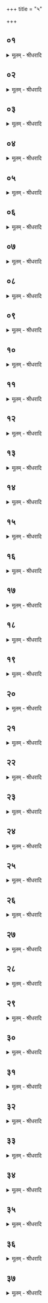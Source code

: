 +++
title = "५"

+++


## ०१
<details><summary>मूलम् - श्रीधरादि</summary>

तं वै मा᳘ध्यन्दिने स᳘वने ऽभि᳘षिञ्चति॥  
(त्ये) एष वै᳘ प्रजा᳘पतिर्य᳘ एष᳘ यज्ञ᳘स्ताय᳘ते य᳘स्मादिमाः᳘ प्रजाः प्र᳘जाता एत᳘म्वेवा᳘प्येतर्ह्य᳘नु प्र᳘जायन्ते त᳘देनं मध्यत᳘ ऽए᳘वैत᳘स्य प्रजा᳘पतेर्द᳘धाति मध्यतः᳘ सुवति॥
</details>

## ०२
<details><summary>मूलम् - श्रीधरादि</summary>

(त्य᳘) अ᳘गृहीते माहेन्द्रे᳘॥  
(न्द्र᳘) एष वा ऽइ᳘न्द्रस्य नि᳘ष्केवल्यो ग्र᳘हो य᳘न्माहेन्द्रो᳘ ऽप्यस्यैतन्नि᳘ष्केव᳘ल्यमेव[[!!]] स्तोत्रं नि᳘ष्केवल्यᳫँ᳭ शस्त्रमि᳘न्द्रो वै य᳘जमानस्त᳘देनᳫँ᳭ स्व᳘ ऽए᳘वाय᳘तने ऽभि᳘षिञ्चति त᳘स्माद᳘गृहीते माहेन्द्रे[[!!]]॥
</details>

## ०३
<details><summary>मूलम् - श्रीधरादि</summary>

(न्द्रे᳘ ऽग्रे) अ᳘ग्रेण᳘ मैत्रावरुणस्य[[!!]] धि᳘ष्ण्यम्॥  
(ᳫँ᳭) शार्दूलचर्मो᳘पस्तृणाति सो᳘मस्य त्वि᳘षिरसी᳘ति य᳘त्र वै सो᳘म ऽइ᳘न्द्रमत्य᳘पवत स यत्त᳘तः शार्दूलः᳘ सम᳘भवत्ते᳘न सो᳘मस्य त्वि᳘षिस्त᳘स्मादाह सो᳘मस्य त्वि᳘षिरसी᳘ति त᳘वेव मे त्वि᳘षिर्भूयादि᳘ति शार्दूलत्विषि᳘मे᳘वास्मिन्नेत᳘द्दधाति त᳘स्मादाह त᳘वेव मे त्वि᳘षिर्भूयादिति[[!!]]॥
</details>

## ०४
<details><summary>मूलम् - श्रीधरादि</summary>

(त्य᳘) अ᳘थ पार्था᳘नि जुहोति॥  
पृ᳘थी ह वै᳘ व्वैन्यो᳘ मनु᳘ष्याणां प्रथ᳘मो ऽभि᳘षिषिचे᳘ सो ऽकामयत स᳘र्व्वमन्ना᳘द्यम᳘वरुन्धीये᳘ति त᳘स्मा ऽएता᳘न्यजुहवुः स᳘ ऽइदᳫँ᳭ स᳘र्वमन्ना᳘द्यम᳘वरुरुधे᳘ ऽपि ह स्मास्मा ऽआरण्या᳘न्पशू᳘नभि᳘ह्वयन्त्यसावे᳘हि रा᳘जा त्वा पक्ष्यत ऽइ᳘ति त᳘थेदᳫँ᳭ स᳘र्व्वमन्ना᳘द्यम᳘वरुरुधे स᳘र्वᳫँ᳭ ह वा᳘ ऽअन्ना᳘द्यम᳘वरुन्द्धे य᳘स्यैवं᳘ विदु᳘ष ऽएता᳘नि हूय᳘न्ते॥
</details>

## ०५
<details><summary>मूलम् - श्रीधरादि</summary>

ता᳘नि वै द्वा᳘दश भवन्ति॥  
द्वा᳘दश वै मा᳘साः संव्वत्सर᳘स्य त᳘स्माद्द्वा᳘दश भवन्ति॥
</details>

## ०६
<details><summary>मूलम् - श्रीधरादि</summary>

ष᳘ट्पुर᳘स्तादभिषेक᳘स्य जुहो᳘ति॥  
ष᳘डुप᳘रिष्टात्त᳘देनं मध्यत᳘ ए᳘वैत᳘स्य प्रजा᳘पतेर्द᳘धाति मध्यतः᳘ सुवति॥
</details>

## ०७
<details><summary>मूलम् - श्रीधरादि</summary>

स या᳘नि पुर᳘स्तादभिषेक᳘स्य जुहो᳘ति॥  
बृ᳘हस्प᳘तिस्ते᳘षामुत्तमो᳘ भवत्य᳘थ या᳘न्युप᳘रिष्टादभिषेक᳘स्य जुहोती᳘न्द्रस्ते᳘षां प्रथमो᳘ भवति ब्र᳘ह्म वै बृ᳘हस्प᳘तिरिन्द्रियं᳘ व्वीर्य᳘मि᳘न्द्र ऽएता᳘भ्यामे᳘वैनमेत᳘द्वी᳘र्याभ्यामुभय᳘तः प᳘रिबृᳫँ᳭हति॥
</details>

## ०८
<details><summary>मूलम् - श्रीधरादि</summary>

स᳘ जुहोति॥  
या᳘नि पुर᳘स्तादभिषेक᳘स्य जुहो᳘त्यग्न᳘ये स्वाहे᳘ति ते᳘जो वा᳘ ऽअग्निस्ते᳘जसै᳘वैनमेत᳘दभि᳘षिञ्चति सो᳘माय स्वाहे᳘ति क्षत्रं वै सो᳘मः क्षत्रे᳘णै᳘वेनमेत᳘दभि᳘षिञ्चति[[!!]] सवित्रे स्वाहे᳘ति सविता वै᳘ देवा᳘नां प्रसविता᳘ सवितृ᳘प्रसूत ऽए᳘वैनमेत᳘दभि᳘षिञ्चति स᳘रस्वत्यै स्वाहे᳘ति व्वाग्वै स᳘रस्वती व्वा᳘चै᳘वैनमेत᳘दभि᳘षिञ्चति पूष्णे स्वाहे᳘ति पश᳘वो वै᳘ पूषा᳘ पशु᳘भिरे᳘वैनमेत᳘दभि᳘षिञ्चति बृ᳘हस्प᳘तये स्वाहे᳘ति ब्र᳘ह्म वै बृ᳘हस्प᳘तिर्ब्र᳘ह्मणै᳘वैनमेत᳘दभि᳘षिञ्चत्येता᳘नि पुर᳘स्तादभिषेक᳘स्य जुहोति ता᳘न्येता᳘न्यग्निनामानीत्या᳘चक्षते॥
</details>

## ०९
<details><summary>मूलम् - श्रीधरादि</summary>

(ते᳘ ऽथ) अ᳘थ जुहोति॥  
या᳘न्युप᳘रिष्टादभिषेक᳘स्य जुहोती᳘न्द्राय स्वाहे᳘ति व्वी᳘र्यं[[!!]] वा ऽइ᳘न्द्रो व्वी᳘र्येणै᳘वैनमेत᳘दभि᳘षिञ्चति घो᳘षाय स्वाहे᳘ति व्वी᳘र्यं[[!!]] वै घो᳘षो व्वी᳘र्येणै᳘वैनमेत᳘दभि᳘षिञ्चति श्लो᳘काय स्वाहे᳘ति व्वी᳘र्यं[[!!]] वै श्लो᳘को व्वी᳘र्येणै᳘वैनमेत᳘दभि᳘षिञ्चत्य᳘ᳫँ᳘शाय स्वाहे᳘ति व्वी᳘र्यं[[!!]] वा ऽअ᳘ᳫँ᳘शो व्वी᳘र्येणै᳘वैनमेत᳘दभि᳘षिञ्चति[[!!]] भ᳘गाय स्वाहे᳘ति व्वी᳘र्यं[[!!]] वै भ᳘गो व्वी᳘र्येणै᳘वैनमेत᳘दभि᳘षिञ्चत्यर्यम्णे स्वाहे᳘ति त᳘देनमस्य स᳘र्व्वस्यार्यम᳘णं करोत्येता᳘न्युप᳘रिष्टादभिषेक᳘स्य जुहोति ता᳘न्येता᳘न्यादित्यनामानीत्या᳘चक्षते॥
</details>

## १०
<details><summary>मूलम् - श्रीधरादि</summary>

(ते᳘ ऽग्रे) अ᳘ग्रेण᳘ मैत्रावरुणस्य[[!!]] धि᳘ष्ण्यम्॥  
(म) अभिषेचनी᳘यानि पा᳘त्राणि भवन्ति य᳘त्रैता ऽआ᳘पो ऽभिषेचनी᳘या भ᳘वन्ति॥
</details>

## ११
<details><summary>मूलम् - श्रीधरादि</summary>

पा᳘लाशं भवति॥  
ते᳘न ब्राह्म᳘णो ऽभि᳘षिञ्चति ब्र᳘ह्म वै᳘ पलाशो ब्र᳘ह्मणै᳘वैनमेत᳘दभि᳘षिञ्चति॥
</details>

## १२
<details><summary>मूलम् - श्रीधरादि</summary>

(त्यौ᳘) औ᳘दुम्बरं भवति॥  
ते᳘न᳘ स्वो ऽभि᳘षिञ्चत्य᳘न्नं वा ऽऊ᳘र्गुदुम्ब᳘र ऽऊर्ग्वै स्वं या᳘वद्वै पु᳘रुषस्य स्वं भ᳘वति᳘ नैव ता᳘वदशनायति ते᳘नोर्क्स्वं त᳘स्मादौ᳘दुम्बरेण᳘ स्वो ऽभि᳘षिञ्चति॥
</details>

## १३
<details><summary>मूलम् - श्रीधरादि</summary>

नै᳘यग्रोधपादं भवति॥  
ते᳘न मि᳘त्र्यो राज᳘न्यो ऽभि᳘षिञ्चति पद्भिर्व्वै᳘ न्यग्रो᳘धः प्र᳘तिष्ठितो मित्रे᳘ण वै᳘ राज᳘न्यः[[!!]] प्र᳘तिष्ठितस्त᳘स्मान्नै᳘यग्रोधपादेन मि᳘त्र्यो राज᳘न्यो ऽभि᳘षिञ्चति॥
</details>

## १४
<details><summary>मूलम् - श्रीधरादि</summary>

(त्या᳘) आ᳘श्वत्थं भवति॥  
ते᳘न व्वै᳘श्यो ऽभि᳘षिञ्चति स य᳘दे᳘वा᳘दो ऽश्वत्थे ति᳘ष्ठत ऽइ᳘न्द्रो मरु᳘त ऽउपा᳘मन्त्रयत त᳘स्मादा᳘श्वत्थेन व्वै᳘श्यो ऽभि᳘षिञ्चत्येता᳘न्यभिषेचनी᳘यानि पा᳘त्राणि भवन्ति॥
</details>

## १५
<details><summary>मूलम् - श्रीधरादि</summary>

(न्त्य᳘) अ᳘थ पवि᳘त्रे करोति॥  
पवि᳘त्रे स्थो व्वैष्ण᳘व्यावि᳘ति᳘ सो ऽसा᳘वेव ब᳘न्धुस्त᳘योर्हि᳘रण्यं प्र᳘वयति ता᳘भ्यामेता᳘ ऽअभिषेचनी᳘या ऽअप ऽउ᳘त्पुनाति तद्यद्धि᳘रण्यं प्रव᳘यत्यमृ᳘तमा᳘युर्हि᳘रण्यं त᳘दास्वमृ᳘तमा᳘युर्दधाति त᳘स्माद्धि᳘रण्यं प्र᳘वयति॥
</details>

## १६
<details><summary>मूलम् - श्रीधरादि</summary>

स ऽउ᳘त्पुनाति॥  
सवितु᳘र्व्वः प्रसव ऽउ᳘त्पुनाम्य᳘च्छिद्रेण पवि᳘त्रेण सू᳘र्यस्य रश्मि᳘भिरि᳘ति᳘ सो ऽसा᳘वेव ब᳘न्धुर᳘निभृष्टमसि व्वाचो ब᳘न्धुस्तपोजा ऽइत्य᳘नाधृष्टा स्थ र᳘क्षोभिरि᳘त्ये᳘वैत᳘दाह यदाहा᳘निभृष्टमसी᳘ति व्वाचो ब᳘न्धुरि᳘ति या᳘वद्वै᳘ प्राणेष्वा᳘पो भ᳘वन्ति ता᳘वद्वाचा᳘ व्वदति त᳘स्मादाह व्वाचो ब᳘न्धुरि᳘ति॥
</details>

## १७
<details><summary>मूलम् - श्रीधरादि</summary>

तपोजा ऽइ᳘ति॥  
(त्य) अग्नेर्व्वै᳘ धूमो᳘ जायते धूमा᳘दभ्र᳘मभ्राद्वृ᳘ष्टिरग्नेर्व्वा ऽएता᳘ जायन्ते त᳘स्मादाह तपोजा इ᳘ति॥
</details>

## १८
<details><summary>मूलम् - श्रीधरादि</summary>

सो᳘मस्य दात्र᳘मसी᳘ति॥  
यदा वा᳘ ऽएनमेता᳘भि᳘रभिषुण्वन्त्यथा᳘हुतिर्भवति त᳘स्मादाह सो᳘मस्य दात्र᳘मसी᳘ति स्वा᳘हा राज᳘स्व[[!!]] इ᳘ति त᳘देनाः स्वाहाकारे᳘णैवो᳘त्पुनाति॥
</details>

## १९
<details><summary>मूलम् - श्रीधरादि</summary>

ता᳘ ऽएते᳘षु पा᳘त्रेषु व्या᳘नयति॥  
सधमा᳘दो द्युम्नि᳘नीरा᳘प ऽएता ऽइत्य᳘नतिमानिन्य ऽइ᳘त्ये᳘वैत᳘दाह यदा᳘ह सधमा᳘द इ᳘ति द्युम्नि᳘नीरा᳘प ऽएता ऽइ᳘ति व्वी᳘र्यवत्य[[!!]] इ᳘त्ये᳘वैत᳘दाहा᳘नाधृष्टा ऽअप᳘स्यो व्व᳘साना ऽइत्य᳘नाधृष्टा स्थ र᳘क्षोभिरि᳘त्ये᳘वैत᳘दाह यदाहा᳘नाधृष्टा ऽअप᳘स्यो व्व᳘साना ऽइ᳘ति प᳘स्त्यासु चक्रे व्व᳘रुणः सध᳘स्थमि᳘ति व्वि᳘शो वै᳘ प᳘स्त्या व्विक्षु᳘ चक्रे व्व᳘रुणः प्रतिष्ठामि᳘त्ये᳘वैत᳘दाहापाᳫँ᳭ शि᳘शुर्मातृ᳘तमास्वन्तरि᳘त्यपां वा᳘ ऽएष शि᳘शुर्भवति यो᳘ राजसू᳘येन यजते त᳘स्मादाहापाᳫँ᳭ शि᳘शुर्मातृ᳘तमास्वन्तरि᳘ति॥
</details>

## २०
<details><summary>मूलम् - श्रीधरादि</summary>

(त्य᳘) अ᳘थैनं व्वा᳘साᳫँ᳭सि प᳘रिधापयति॥  
त᳘त्तार्प्यमि᳘ति व्वा᳘सो भवति त᳘स्मिन्त्स᳘र्वाणि यज्ञरूपा᳘णि नि᳘ष्यूतानि भवन्ति त᳘देनं प᳘रिधापयति क्षत्रस्यो᳘ल्बमसी᳘ति तद्य᳘देव᳘ क्षत्रस्यो᳘ल्बं त᳘त ऽए᳘वैनमेत᳘ज्जनयति॥
</details>

## २१
<details><summary>मूलम् - श्रीधरादि</summary>

(त्य᳘) अ᳘थैनं पा᳘ण्ड्वं प᳘रिधापयति॥  
क्षत्र᳘स्य जरा᳘य्वसी᳘ति तद्य᳘देव᳘ क्षत्र᳘स्य जरा᳘यु त᳘त ऽए᳘वैनमेत᳘ज्जनयति॥
</details>

## २२
<details><summary>मूलम् - श्रीधरादि</summary>

(त्य᳘) अ᳘थाधीवासं प्र᳘तिमुञ्चति॥  
क्षत्र᳘स्य यो᳘निरसी᳘ति त᳘द्यैव᳘ क्षत्र᳘स्य यो᳘निस्त᳘स्या ऽए᳘वैनमेत᳘ज्जनयति॥
</details>

## २३
<details><summary>मूलम् - श्रीधरादि</summary>

(त्य᳘) अ᳘थोष्णी᳘षᳫँ᳭ सᳫँ᳭त्दृ᳘त्य॥  
पुर᳘स्ताद᳘वगूहति क्षत्र᳘स्य ना᳘भिरसी᳘ति त᳘द्यैव᳘ क्षत्र᳘स्य ना᳘भिस्ता᳘मे᳘वास्मिन्नेत᳘द्दधाति॥
</details>

## २४
<details><summary>मूलम् - श्रीधरादि</summary>

तद्धै᳘के॥  
समन्तं प᳘रिवेष्टयन्ति ना᳘भिर्व्वा᳘ ऽअस्यैषा᳘ समन्तं वा᳘ ऽइयं ना᳘भिः प᳘र्येती᳘ति व्व᳘दन्तस्त᳘दु त᳘था न᳘ कुर्यात्पुर᳘स्तादेवा᳘वगूहेत्पुर᳘स्ता᳘द्धीयं ना᳘भिस्तद्य᳘देनं व्वा᳘साᳫँ᳭सि प᳘रिधापयति[[!!]] जन᳘यत्ये᳘वैनमेत᳘ज्जात᳘मभि᳘षिञ्चानी᳘ति त᳘स्मादेनं व्वा᳘साᳫँ᳭सि प᳘रिधापयति॥
</details>

## २५
<details><summary>मूलम् - श्रीधरादि</summary>

तद्धै᳘के॥  
नि᳘दधत्येता᳘नि व्वा᳘साᳫँ᳭स्य᳘थैनं पु᳘नर्दीक्षितव᳘सनं प᳘रिधापयन्ति त᳘दु त᳘था न᳘ कुर्याद᳘ङ्गानि वा᳘ ऽअस्य जनूर्व्वा᳘साᳫँ᳭स्य᳘ङ्गैर्हैनᳫँ᳭ सज᳘न्वा त᳘न्वा᳘ व्यर्धयति व्वरु᳘ण्यं[[!!]] दीक्षितव᳘सनᳫँ᳭ स᳘ ऽएते᳘षामेवै᳘कं वा᳘ससां प᳘रिदधीत᳘ तदेनम᳘ङ्गैर्ज᳘न्वा[[!!]] त᳘न्वा स᳘मर्धयति व्वरुण्यं᳘ दीक्षितव᳘सनं त᳘देनं व्वरु᳘ण्याद्दीक्षितव᳘सनात्प्र᳘मुञ्चति॥
</details>

## २६
<details><summary>मूलम् - श्रीधरादि</summary>

स य᳘त्रावभृथ᳘मभ्यवै᳘ति॥  
त᳘देतद᳘प्यभ्य᳘वहरन्ति तत्स᳘लोम क्रियते स᳘ ऽएते᳘षामेवै᳘कं व्वा᳘ससां परिधा᳘योदै᳘ति ता᳘नि व्वशा᳘यै वा व्वपा᳘याᳫँ᳭ हुता᳘यां दद्या᳘दुदवसानी᳘यायां वे᳘ष्टौ॥
</details>

## २७
<details><summary>मूलम् - श्रीधरादि</summary>

(ष्टाव᳘) अ᳘थ ध᳘नुर᳘धितनोति॥  
(ती᳘) इ᳘न्द्रस्य व्वा᳘र्त्रघ्नमसी᳘ति व्वा᳘र्त्रघ्नं वै ध᳘नुरि᳘न्द्रो वै य᳘जमानो द्वये᳘न वा᳘ ऽएष ऽइ᳘न्द्रो भवति य᳘च्च क्षत्रि᳘यो य᳘दु च य᳘जमानस्त᳘स्मादाहे᳘न्द्रस्य व्वा᳘र्त्रघ्नमसीति॥
</details>

## २८
<details><summary>मूलम् - श्रीधरादि</summary>

(त्य᳘) अ᳘थ बाहू व्वि᳘मार्ष्टि॥  
मित्र᳘स्यासि व्व᳘रुणस्यासी᳘ति बाह्वोर्वै ध᳘नुर्बाहु᳘भ्यां वै᳘ राज᳘न्यो मैत्रावरुणस्त᳘स्मादाह मित्र᳘स्यासि व्व᳘रुणस्यासी᳘ति त᳘दस्मै प्र᳘यच्छति त्व᳘या ऽयं᳘ व्वृत्रं᳘ व्वधेदि᳘ति त्व᳘या ऽयं᳘ द्विष᳘न्तं भ्रा᳘तृव्यं व्वधेदि᳘त्ये᳘वैत᳘दाह॥
</details>

## २९
<details><summary>मूलम् - श्रीधरादि</summary>

(हा᳘) अ᳘थास्मै तिस्र इ᳘षूः प्र᳘यच्छति॥  
स य᳘या प्रथम᳘या सम᳘र्पणेन पराभिन᳘त्ति सै᳘का᳘ सेयं᳘ पृथिवी᳘ सैषा᳘ दृबा नामा᳘थ य᳘या व्विद्धः᳘ शयित्वा जी᳘वति वा म्रिय᳘ते वा सा᳘ द्विती᳘या त᳘दिद᳘मन्त᳘रिक्ष᳘ᳫँ᳘ सैषा᳘ रुजा नामा᳘थ यया᳘ ऽपैव᳘ राध्नो᳘ति सा᳘ तृती᳘या᳘ सा ऽसौ द्यौः᳘ सैषा᳘ क्षुमा ना᳘मैता हि वै᳘ तिस्र ऽइ᳘षवस्त᳘स्मादस्मै तिस्र ऽइ᳘षूः प्र᳘यच्छति॥
</details>

## ३०
<details><summary>मूलम् - श्रीधरादि</summary>

ताः प्र᳘यच्छति॥  
पा᳘तैनं प्रा᳘ञ्चं पा᳘तैनं प्रत्य᳘ञ्चं पा᳘तैनं तिर्य᳘ञ्चं दिग्भ्यः᳘ पाते᳘ति त᳘दस्मै स᳘र्व्वा एव दि᳘शो ऽशरव्याः᳘ करोति तद्य᳘दस्मै ध᳘नुः प्रय᳘च्छति व्वी᳘र्यं[[!!]] वा᳘ ऽएत᳘द्राज᳘न्यस्य[[!!]] यद्ध᳘नुर्व्वी᳘र्यवन्तमभि᳘षिञ्चानी᳘ति[[!!]] त᳘स्माद्वा᳘ ऽअस्मा ऽआ᳘युधं प्र᳘यच्छति॥
</details>

## ३१
<details><summary>मूलम् - श्रीधरादि</summary>

(त्य᳘) अ᳘थैनमावि᳘दो व्वाचयति॥  
(त्या) आवि᳘र्मर्या ऽइत्य᳘निरुक्तं प्रजा᳘पतिर्व्वा ऽअ᳘निरुक्तस्त᳘देनं प्रजा᳘पतय ऽआ᳘वेदयति᳘ सो ऽस्मै सवम᳘नुमन्यते तेना᳘नुमतः सूयते॥
</details>

## ३२
<details><summary>मूलम् - श्रीधरादि</summary>

(त ऽआ᳘) आ᳘वित्तो ऽअग्नि᳘र्गृह᳘पतिरि᳘ति॥  
ब्र᳘ह्म वा᳘ ऽअग्निस्त᳘देनं ब्र᳘ह्मण ऽआ᳘वेदयति त᳘दस्मै सवम᳘नुमन्यते तेना᳘नुमतः सूयते॥
</details>

## ३३
<details><summary>मूलम् - श्रीधरादि</summary>

(त ऽआ᳘) आ᳘वित्त ऽइ᳘न्द्रो व्वृद्ध᳘श्रवा ऽइ᳘ति॥  
क्षत्रं वा ऽइ᳘न्द्रस्त᳘देनं क्षत्राया᳘वेदयति त᳘दस्मै सवम᳘नुमन्यते तेना᳘नुमतः सूयते॥
</details>

## ३४
<details><summary>मूलम् - श्रीधरादि</summary>

(त ऽ) आ᳘वित्तौ मित्राव᳘रुणौ धृत᳘व्रतावि᳘ति॥  
प्राणोदानौ वै᳘ मित्राव᳘रुणौ त᳘देनं प्राणोदाना᳘भ्यामा᳘वेदयति ता᳘वस्मै सवम᳘नुमन्येते ता᳘भ्याम᳘नुमतः सूयते॥
</details>

## ३५
<details><summary>मूलम् - श्रीधरादि</summary>

(त ऽ) आ᳘वित्तः पूषा᳘ व्विश्व᳘वेदा ऽइ᳘ति॥  
पश᳘वो वै᳘ पूषा त᳘देनं पशु᳘भ्य ऽआ᳘वेदयति᳘ ते ऽस्मै सवम᳘नुमन्यन्ते तैर᳘नुमतः सूयते॥
</details>

## ३६
<details><summary>मूलम् - श्रीधरादि</summary>

(त ऽ) आ᳘वित्ते द्या᳘वापृथिवी᳘ व्विश्व᳘शम्भुवावि᳘ति॥  
त᳘देनमाभ्यां द्या᳘वापृथिवी᳘भ्यामा᳘वेदयति ते᳘ ऽअस्मै सवम᳘नुमन्येते ता᳘भ्याम᳘नुमतः सूयते॥
</details>

## ३७
<details><summary>मूलम् - श्रीधरादि</summary>

(त ऽ) आ᳘वित्ता᳘ ऽदितिरु᳘रुशर्मे᳘ति॥  
(ती) इयं वै᳘ पृथिव्य᳘दितिस्त᳘देनमस्यै᳘ पृथिव्या ऽआ᳘वेदयति᳘ सा ऽस्मै सवम᳘नुमन्यते तया᳘ ऽनुमतः सूयते तद्या᳘भ्य ऽए᳘वैनमेत᳘द्देव᳘ताभ्य ऽआवेद᳘यति[[!!]] ता᳘ ऽअस्मै सवम᳘नुमन्यन्ते ता᳘भिर᳘नुमतः सूयते॥
</details>